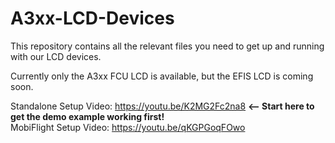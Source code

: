 # A3xx-LCD-Devices

This repository contains all the relevant files you need to get up and running with our LCD devices.    

Currently only the A3xx FCU LCD is available, but the EFIS LCD is coming soon.


Standalone Setup Video: https://youtu.be/K2MG2Fc2na8    <b><-- Start here to get the demo example working first!</b>    
MobiFlight Setup Video: https://youtu.be/qKGPGoqFOwo    
